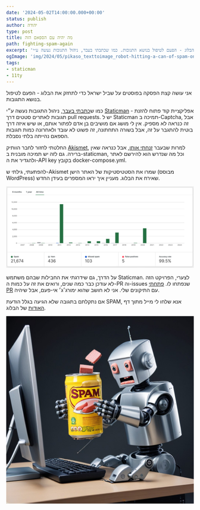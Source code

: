 ```yaml
---
date: '2024-05-02T14:00:00.000+00:00'
status: publish
author: יהודה
type: post
title: מה יהיה עם הספאם הזה
path: fighting-spam-again
excerpt: 'אני עושה קצת הפסקה בפוסטים על שביל ישראל כדי לתחזק את הבלוג - הפעם לטיפול בנושא התגובות. כמו שכתבתי בעבר, ניהול התגובות נעשה ע״י Staticman - אפליקציית קוד פתוח להזנת תגובות לאתרים סטטים דרך pull requests. יש ל Staticman תמיכה ב-Captcha, אבל זה כנראה לא מספיק.'
ogImage: 'img/2024/05/pikaso_texttoimage_robot-hitting-a-can-of-spam-on-top-of-a-computer-t.jpeg'
tags:
- staticman
- 11ty
--- 
```

אני עושה קצת הפסקה בפוסטים על שביל ישראל כדי לתחזק את הבלוג - הפעם לטיפול בנושא התגובות.

כמו ש[כתבתי בעבר](/blog/2020/10/staticman-for-11ty-comments/), ניהול התגובות נעשה ע״י [Staticman](https://staticman.net) - אפליקציית קוד פתוח להזנת תגובות לאתרים סטטים דרך pull requests. יש ל Staticman תמיכה ב-Captcha, אבל זה כנראה לא מספיק. אין לי מושג אם מושיבים בן אדם לפתור אותם, או שיש איזה דרך בוטית להתגבר על זה, אבל בשורה התחתונה, זה פשוט לא עובד ולאחרונה כמות תגובות הספאם נהייתה בלתי נסבלת.

החלטתי לחזור לחבר הוותיק [Akismet](https://akismet.com), למרות שבעבר [זנחתי אותו](/blog/2009/12/js-is-the-new-killer/), אבל כנראה שאין ברירה. גם לזה יש תמיכה מובנית ב-staticman, וכל מה שנדרש הוא להירשם לאתר ולהגדיר את ה-API key בקובץ docker-compose.yml.

להפתעתי, גילתי ש-Akismet שמרו את הסטטיסטיקות של האתר הישן (מבוסס WordPress) שאירח את הבלוג. מעניין איך יראו המספרים בעידן החדש. 

![כמות תגובות הספאם לאורך השנים בבלוג](/img/2024/05/all-time-spam-stats.png "כמות תגובות הספאם לאורך השנים בבלוג")

על הדרך, גם שידרגתי את החבילות שבהם משתמש Staticman. לצערי, הפרויקט הזה לא עודכן כבר כמה שנים, ורואים את זה על כמות ה-PR וה-issues שנפתחו לו. [פתחתי PR](https://github.com/eduardoboucas/staticman/pull/466) עם התיקונים שלי. אני לא חושב שהוא ימורג׳ג׳ אי-פעם, אבל שיהיה.

אם נתקלתם בתגובה שלא הגיעה בגלל הודעת SPAM, אנא שלחו לי מייל מתוך דף [האודות](/blog/about) של הבלוג.

![בוט נלחם ב-SPAM. תמונת AI](/img/2024/05/pikaso_texttoimage_robot-hitting-a-can-of-spam-on-top-of-a-computer-t.jpeg "בוט נלחם ב-SPAM. תמונת AI")
